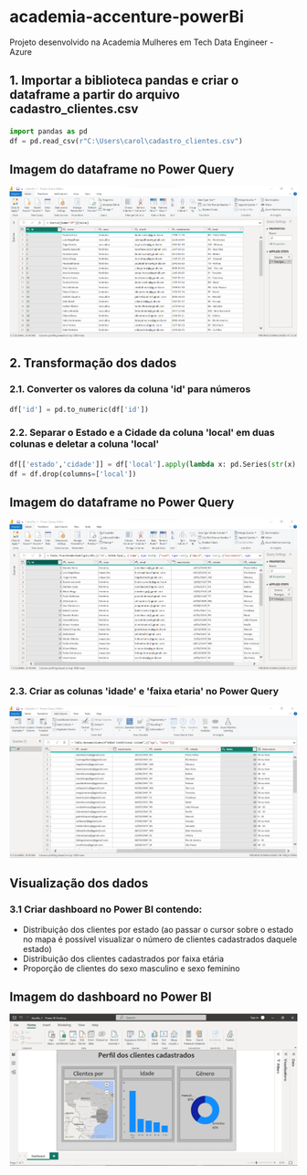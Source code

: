 # academia-accenture-powerBi
Projeto desenvolvido na Academia Mulheres em Tech Data Engineer - Azure

## 1. Importar a biblioteca pandas e criar o dataframe a partir do arquivo cadastro_clientes.csv
~~~python
import pandas as pd
df = pd.read_csv(r"C:\Users\carol\cadastro_clientes.csv")
~~~

## Imagem do dataframe no Power Query
![dataframe](https://github.com/carolgois/academia-accenture-powerBi/blob/main/dataframe1.png)

## 2. Transformação dos dados
### 2.1. Converter os valores da coluna 'id' para números
~~~python
df['id'] = pd.to_numeric(df['id'])
~~~

### 2.2. Separar o Estado e a Cidade da coluna 'local' em duas colunas e deletar a coluna 'local'
~~~python
df[['estado','cidade']] = df['local'].apply(lambda x: pd.Series(str(x).split(" - ")))
df = df.drop(columns=['local']) 
~~~

## Imagem do dataframe no Power Query
![dataframe](https://github.com/carolgois/academia-accenture-powerBi/blob/main/dataframe2.png)

### 2.3. Criar as colunas 'idade' e 'faixa etaria' no Power Query
![dataframe](https://github.com/carolgois/academia-accenture-powerBi/blob/main/dataframe3.png)

## Visualização dos dados
### 3.1 Criar dashboard no Power BI contendo:
- Distribuição dos clientes por estado (ao passar o cursor sobre o estado no mapa é possível visualizar o número de clientes cadastrados daquele estado)
- Distribuição dos clientes cadastrados por faixa etária
- Proporção de clientes do sexo masculino e sexo feminino

## Imagem do dashboard no Power BI
![dataframe](https://github.com/carolgois/academia-accenture-powerBi/blob/main/dashboard.png)
